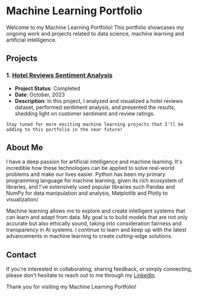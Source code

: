 # Machine Learning Portfolio

Welcome to my Machine Learning Portfolio! This portfolio showcases my ongoing work and projects related to data science, machine learning and artificial intelligence.

## Projects

### 1. [Hotel Reviews Sentiment Analysis](https://github.com/maarfelipe/hotel_reviews_sentiment_analysis)

- **Project Status**: Completed
- **Date**: October, 2023
- **Description**: In this project, I analyzed and visualized a hotel reviews dataset, performed sentiment analysis, and presented the results, shedding light on customer sentiment and review ratings.

```
Stay tuned for more exciting machine learning projects that I'll be adding to this portfolio in the near future!
```

## About Me

I have a deep passion for artificial intelligence and machine learning. It's incredible how these technologies can be applied to solve real-world problems and make our lives easier. Python has been my primary programming language for machine learning, given its rich ecosystem of libraries, and I've extensively used popular libraries such Pandas and NumPy for data manipulation and analysis, Matplotlib and Plotly to visualization/

Machine learning allows me to explore and create intelligent systems that can learn and adapt from data. My goal is to build models that are not only accurate but also ethically sound, taking into consideration fairness and transparency in AI systems. I continue to learn and keep up with the latest advancements in machine learning to create cutting-edge solutions.

## Contact

If you're interested in collaborating, sharing feedback, or simply connecting, please don't hesitate to reach out to me through my [LinkedIn](https://www.linkedin.com/in/maarfelipe/).

Thank you for visiting my Machine Learning Portfolio!
